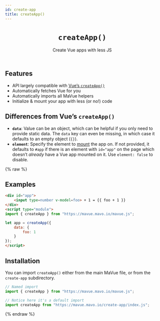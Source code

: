 ```yaml
---
id: create-app
title: createApp()
---
```


<header>

# `createApp()`

Create Vue apps with less JS

</header>

<main>

## Features

- API largely compatible with [Vue’s `createApp()`](https://vuejs.org/guide/essentials/application.html)
- Automatically fetches Vue for you
- Automatically imports all MaVue helpers
- Initialize & mount your app with less (or no!) code

## Differences from Vue’s `createApp()`

- **`data`**: Value can be an object, which can be helpful if you only need to provide static data.
The `data` key can even be missing, in which case it defaults to an empty object (`{}`).
- **`element`**: Specify the element to [mount](https://vuejs.org/guide/essentials/application.html#mounting-the-app) the app on.
If not provided, it defaults to `#app` if there is an element with `id="app"` on the page which doesn’t *already* have a Vue app mounted on it.
Use `element: false` to disable.

{% raw %}

## Examples

```html
<div id="app">
	<input type=number v-model=foo> + 1 = {{ foo + 1 }}
</div>
<script type="module">
import { createApp } from "https://mavue.mavo.io/mavue.js";

let app = createApp({
	data: {
		foo: 1
	}
});
</script>
```

## Installation

You can import `createApp()` either from the main MaVue file, or from the `create-app` subdirectory.

```js
// Named import
import { createApp } from "https://mavue.mavo.io/mavue.js";
```

```js
// Notice here it's a default import
import createApp from "https://mavue.mavo.io/create-app/index.js";
```

{% endraw %}

</main>

